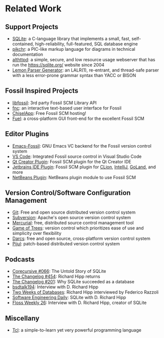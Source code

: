 # Related Work

## Support Projects

* [SQLite]: a C-language library that implements a small, fast,
  self-contained, high-reliability, full-featured, SQL database engine
* [pikchr]: a PIC-like markup language for diagrams in technical
  documentation
* [althttpd]: a simple, secure, and low resource usage webserver
  that has run the https://sqlite.org/ website since 2004
* [Lemon Parser Generator][lemon]: an LALR(1), re-entrant, and thread-safe
  parser with a less error-prone grammar syntax than YACC or BISON

## Fossil Inspired Projects

* [libfossil]: 3rd party Fossil SCM Library API
* [fnc]: an interactive text-based user interface for Fossil
* [ChiselApp][chisel]: Free Fossil SCM hosting!
* [Fuel][fuel]: a cross-platform GUI front-end for the excellent Fossil SCM

## Editor Plugins

* [Emacs-Fossil][emacsfsl]: GNU Emacs VC backend for the Fossil version
  control system
* [VS Code][vscode]: Integrated Fossil source control in Visual Studio Code
* [Qt Creator Plugin][qtfsl]: Fossil SCM plugin for the Qt Creator IDE
* [Jetbrains IDE Plugin][jetbrains]: Fossil SCM plugin for [CLion], [IntelliJ],
  [GoLand], and more
* [NetBeans Plugin][netbeans]: NetBeans plugin module to use Fossil SCM

## Version Control/Software Configuration Management

* [Git]: Free and open source distributed version control system
* [Subversion]: Apache's open source version control system
* [Mercurial]: free, distributed source control management tool
* [Game of Trees][got]: version control which prioritizes ease of use and
  simplicity over flexibility
* [Darcs]: free and open source, cross-platform version control system
* [Pijul]: patch-based distributed version control system

## Podcasts

* [Corecursive #066][corec66]: The Untold Story of SQLite
* [The Changelog #454][changelog454]: Richard Hipp returns
* [The Changelog #201][changelog201]: Why SQLite succeeded as a database
* [bsdtalk194][bsdtalk]: Interview with D. Richard Hipp
* [Two Weeks of Databases][db2w]: Richard Hipp interviewed by Federico Razzoli
* [Software Engineering Daily][swed]: SQLite with D. Richard Hipp
* [Floss Weekly 26][floss26]: Interview with D. Richard Hipp, creator of SQLite

## Miscellany

* [Tcl]: a simple-to-learn yet very powerful programming language

[althttpd]:      https://sqlite.org/althttpd/doc/trunk/althttpd.md
[bsdtalk]:       https://bsdtalk.blogspot.com/2010/07/bsdtalk194-fossil-scm-with-d-richard.html
[changelog201]:  https://changelog.com/podcast/201
[changelog454]:  https://changelog.com/podcast/454
[chisel]:        https://chiselapp.com/
[CLion]:         https://www.jetbrains.com/clion/
[corec66]:       https://corecursive.com/066-sqlite-with-richard-hipp/
[Darcs]:         http://darcs.net/
[db2w]:          https://youtu.be/2eaQzahCeh4
[emacsfsl]:      https://chiselapp.com/user/venks/repository/emacs-fossil/doc/tip/README.md
[floss26]:       https://twit.tv/shows/floss-weekly/episodes/26
[fnc]:           https://fnc.bsdbox.org
[Fuel]:          https://fuel-scm.org/fossil/index
[Git]:           https://git-scm.com
[GoLand]:        https://www.jetbrains.com/go/
[got]:           https://gameoftrees.org
[IntelliJ]:      https://www.jetbrains.com/idea/
[jetbrains]:     https://plugins.jetbrains.com/plugin/7479-fossil-integration
[lemon]:         https://www.hwaci.com/sw/lemon/
[libfossil]:     https://fossil.wanderinghorse.net/r/libfossil/wiki/home
[Mercurial]:     https://www.mercurial-scm.org/
[netbeans]:      https://chiselapp.com/user/backendzeit/repository/netbeans-fossil-plugin/index
[Pijul]:         https://pijul.org
[pikchr]:        https://pikchr.org
[qtfsl]:         https://code.qt.io/cgit/qt-creator/plugin-fossil-scm.git/
[SQLite]:        https://sqlite.org/index.html
[Subversion]:    https://subversion.apache.org/
[swed]:          https://softwareengineeringdaily.com/2015/11/13/sqlite-with-d-richard-hipp/
[Tcl]:           https://core.tcl-lang.org/tcl/wiki?name=Index
[VSCode]:        https://marketplace.visualstudio.com/items?itemName=koog1000.fossil
